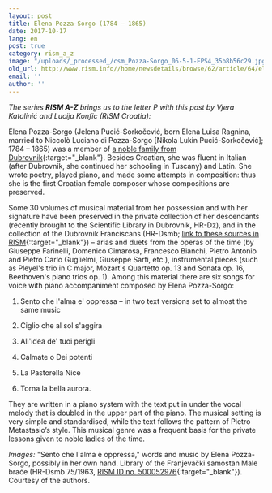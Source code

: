 ```yaml
---
layout: post
title: Elena Pozza-Sorgo (1784 – 1865)
date: 2017-10-17
lang: en
post: true
category: rism_a_z
image: "/uploads/_processed_/csm_Pozza-Sorgo_06-5-1-EPS4_35b8b56c29.jpg"
old_url: http://www.rism.info//home/newsdetails/browse/62/article/64/elena-pozza-sorgo.html
email: ''
author: ''
---
```



_The series **RISM A-Z** brings us to the letter P with this post by Vjera Katalinić and Lucija Konfic (RISM Croatia):_

Elena Pozza-Sorgo (Jelena Pucić-Sorkočević, born Elena Luisa Ragnina, married to Niccolò Luciano di Pozza-Sorgo [Nikola Lukin Pucić-Sorkočević]; 1784 – 1865) was a member of [a noble family from Dubrovnik](/new_publications/2014/10/13/vjera-katalinić-the-sorkočevićes-aristocratic.html){:target="_blank"}. Besides Croatian, she was fluent in Italian (after Dubrovnik, she continued her schooling in Tuscany) and Latin. She wrote poetry, played piano, and made some attempts in composition: thus she is the first Croatian female composer whose compositions are preserved.

Some 30 volumes of musical material from her possession and with her signature have been preserved in the private collection of her descendants (recently brought to the Scientific Library in Dubrovnik, HR-Dz), and in the collection of the Dubrovnik Franciscans (HR-Dsmb; [link to these sources in RISM](https://opac.rism.info/search?View=rism&q=pozza+sorgo+elena&Language=en){:target="_blank"}) – arias and duets from the operas of the time (by Giuseppe Farinelli, Domenico Cimarosa, Francesco Bianchi, Pietro Antonio and Pietro Carlo Guglielmi, Giuseppe Sarti, etc.), instrumental pieces (such as Pleyel's trio in C major, Mozart's Quartetto op. 13 and Sonata op. 16, Beethoven's piano trios op. 1). Among this material there are six songs for voice with piano accompaniment composed by Elena Pozza-Sorgo:

1) Sento che l'alma e' oppressa – in two text versions set to almost the same music

2) Ciglio che al sol s'aggira

3) All'idea de' tuoi perigli

4) Calmate o Dei potenti

5) La Pastorella Nice

6) Torna la bella aurora.

They are written in a piano system with the text put in under the vocal melody that is doubled in the upper part of the piano. The musical setting is very simple and standardised, while the text follows the pattern of Pietro Metastasio’s style. This musical genre was a frequent basis for the private lessons given to noble ladies of the time.



_Images:_ "Sento che l'alma è oppressa," words and music by Elena Pozza-Sorgo, possibly in her own hand. Library of the Franjevački samostan Male braće (HR-Dsmb 75/1963, [RISM ID no. 500052976](https://opac.rism.info/search?id=500052976&Language=en){:target="_blank"}). Courtesy of the authors.

<script type="text/javascript">var switchTo5x=true;</script><script type="text/javascript" src="http://w.sharethis.com/button/buttons.js"></script><script type="text/javascript">stLight.options({publisher: "9b601438-1ce1-49d8-bfd7-9cff5df54c17", doNotHash: false, doNotCopy: false, hashAddressBar: false});</script>